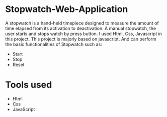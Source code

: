 # Stopwatch-Web-Application
A stopwatch is a hand-held timepiece designed to measure the amount of time elapsed from its activation to deactivation. A manual stopwatch, the user starts and stops watch by press button. I used Html, Css, Javascript in this project. This project is majorly based on javascript. And can perform the basic functionalities of Stopwatch such as:
  +	Start
  +	Stop
  +	Reset
# Tools used
 +	Html
 +	Css
 +	JavaScript


